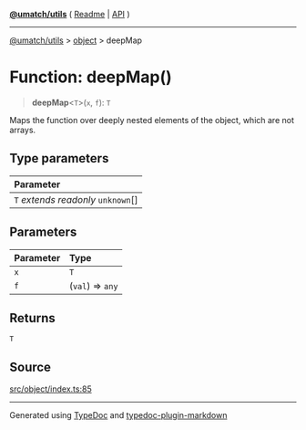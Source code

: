 [**@umatch/utils**](../../README.md) ( [Readme](../../README.md) \| [API](../../API.md) )

---

[@umatch/utils](../../API.md) > [object](../README.md) > deepMap

# Function: deepMap()

> **deepMap**\<`T`\>(`x`, `f`): `T`

Maps the function over deeply nested elements of the object,
which are not arrays.

## Type parameters

| Parameter                            |
| :----------------------------------- |
| `T` _extends_ _readonly_ `unknown`[] |

## Parameters

| Parameter | Type             |
| :-------- | :--------------- |
| `x`       | `T`              |
| `f`       | (`val`) => `any` |

## Returns

`T`

## Source

[src/object/index.ts:85](https://github.com/umatch-oficial/utils/blob/00cf87f/src/object/index.ts#L85)

---

Generated using [TypeDoc](https://typedoc.org/) and [typedoc-plugin-markdown](https://www.npmjs.com/package/typedoc-plugin-markdown)
